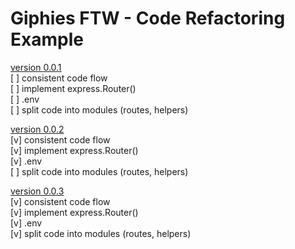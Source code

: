 # Giphies FTW - Code Refactoring Example

[version 0.0.1](https://github.com/joostf/giphies-ftw/tree/main/version-0.0.1)  
[ ] consistent code flow  
[ ] implement express.Router()  
[ ] .env    
[ ] split code into modules (routes, helpers)  

[version 0.0.2](https://github.com/joostf/giphies-ftw/tree/main/version-0.0.2)   
[v] consistent code flow     
[v] implement express.Router()     
[v] .env    
[ ] split code into modules (routes, helpers)     
 
[version 0.0.3](https://github.com/joostf/giphies-ftw/tree/main/version-0.0.3)    
[v] consistent code flow    
[v] implement express.Router()  
[v] .env  
[v] split code into modules (routes, helpers)  
